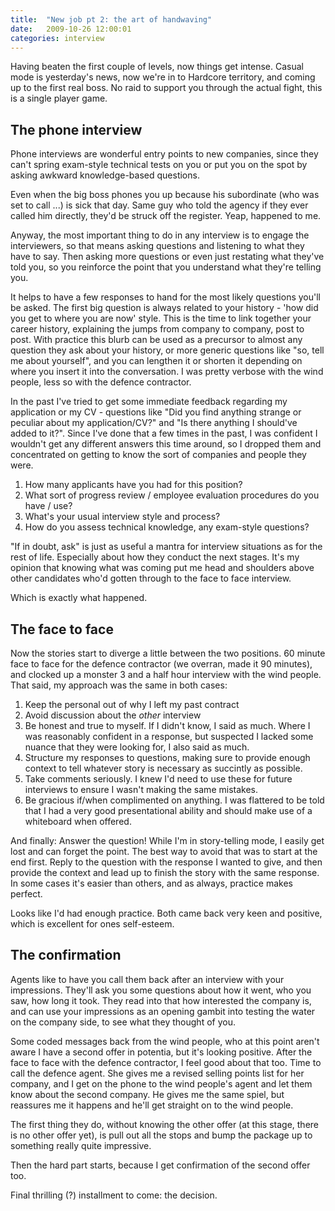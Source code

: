 ```yaml
---
title:  "New job pt 2: the art of handwaving"
date:   2009-10-26 12:00:01
categories: interview
---
```


Having beaten the first couple of levels, now things get intense. Casual mode is yesterday's news, now we're in to Hardcore territory, and coming up to the first real boss. No raid to support you through the actual fight, this is a single player game.

## The phone interview

Phone interviews are wonderful entry points to new companies, since they can't spring exam-style technical tests on you or put you on the spot by asking awkward knowledge-based questions.

Even when the big boss phones you up because his subordinate (who was set to call ...) is sick that day. Same guy who told the agency if they ever called him directly, they'd be struck off the register. Yeap, happened to me.

Anyway, the most important thing to do in any interview is to engage the interviewers, so that means asking questions and listening to what they have to say. Then asking more questions or even just restating what they've told you, so you reinforce the point that you understand what they're telling you.

It helps to have a few responses to hand for the most likely questions you'll be asked. The first big question is always related to your history - 'how did you get to where you are now' style. This is the time to link together your career history, explaining the jumps from company to company, post to post. With practice this blurb can be used as a precursor to almost any question they ask about your history, or more generic questions like "so, tell me about yourself", and you can lengthen it or shorten it depending on where you insert it into the conversation. I was pretty verbose with the wind people, less so with the defence contractor.

In the past I've tried to get some immediate feedback regarding my application or my CV - questions like "Did you find anything strange or peculiar about my application/CV?" and "Is there anything I should've added to it?". Since I've done that a few times in the past, I was confident I wouldn't get any different answers this time around, so I dropped them and concentrated on getting to know the sort of companies and people they were.

 1.  How many applicants have you had for this position?
 2.  What sort of progress review / employee evaluation procedures do you have / use?
 3.  What's your usual interview style and process?
 4.  How do you assess technical knowledge, any exam-style questions?

"If in doubt, ask" is just as useful a mantra for interview situations as for the rest of life. Especially about how they conduct the next stages. It's my opinion that knowing what was coming put me head and shoulders above other candidates who'd gotten through to the face to face interview.

Which is exactly what happened.

## The face to face

Now the stories start to diverge a little between the two positions. 60 minute face to face for the defence contractor (we overran, made it 90 minutes), and clocked up a monster 3 and a half hour interview with the wind people. That said, my approach was the same in both cases:

 1.  Keep the personal out of why I left my past contract
 2.  Avoid discussion about the *other* interview
 3.  Be honest and true to myself. If I didn't know, I said as much. Where I was reasonably confident in a response, but suspected I lacked some nuance that they were looking for, I also said as much.
 4.  Structure my responses to questions, making sure to provide enough context to tell whatever story is necessary as succintly as possible.
 5.  Take comments seriously. I knew I'd need to use these for future interviews to ensure I wasn't making the same mistakes.
 6.  Be gracious if/when complimented on anything. I was flattered to be told that I had a very good presentational ability and should make use of a whiteboard when offered.

And finally: Answer the question! While I'm in story-telling mode, I easily get lost and can forget the point. The best way to avoid that was to start at the end first. Reply to the question with the response I wanted to give, and then provide the context and lead up to finish the story with the same response. In some cases it's easier than others, and as always, practice makes perfect.

Looks like I'd had enough practice. Both came back very keen and positive, which is excellent for ones self-esteem.

## The confirmation

Agents like to have you call them back after an interview with your impressions. They'll ask you some questions about how it went, who you saw, how long it took. They read into that how interested the company is, and can use your impressions as an opening gambit into testing the water on the company side, to see what they thought of you.

Some coded messages back from the wind people, who at this point aren't aware I have a second offer in potentia, but it's looking positive. After the face to face with the defence contractor, I feel good about that too. Time to call the  defence agent. She gives me a revised selling points list for her company, and I get on the phone to the wind people's agent and let them know about the second company. He gives me the same spiel, but reassures me it happens and he'll get straight on to the wind people.

The first thing they do, without knowing the other offer (at this stage, there is no other offer yet), is pull out all the stops and bump the package up to something really quite impressive.

Then the hard part starts, because I get confirmation of the second offer too.

Final thrilling (?) installment to come: the decision.

